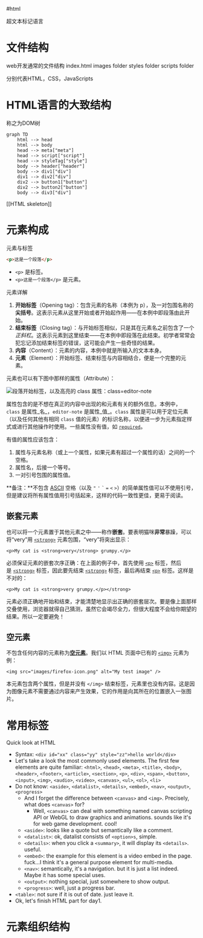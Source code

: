 #html 

超文本标记语言

# 文件结构

web开发通常的文件结构
index.html
images folder
styles folder
scripts folder

分别代表HTML，CSS，JavaScripts


# HTML语言的大致结构

称之为DOM树


```mermaid
graph TD
    html --> head
    html --> body
    head --> meta["meta"]
    head --> script["script"]
    head --> styleTag["style"]
    body --> header["header"]
    body --> div1["div"]
    div1 --> div2["div"]
    div2 --> button1["button"]
    div2 --> button2["button"]
    body --> div3["div"]
```
[[HTML skeleton]]
# 元素构成

元素与标签

```html
<p>这是一个段落</p>
```

- `<p>` 是标签。
- `<p>这是一个段落</p>` 是元素。


元素详解

1. **开始标签**（Opening tag）：包含元素的名称（本例为 p），及一对包围名称的**尖括号**。这表示元素从这里开始或者开始起作用——在本例中即段落由此开始。
2. **结束标签**（Closing tag）：与开始标签相似，只是其在元素名之前包含了一个*正斜杠*。这表示元素到这里结束——在本例中即段落在此结束。初学者常常会犯忘记添加结束标签的错误，这可能会产生一些奇怪的结果。
3. **内容**（Content）：元素的内容，本例中就是所输入的文本本身。
4. **元素**（Element）：开始标签、结束标签与内容相结合，便是一个完整的元素。

元素也可以有下图中那样的属性（Attribute）：

![段落开始标签，以及高亮的 class 属性：class=editor-note](https://developer.mozilla.org/zh-CN/docs/Learn/Getting_started_with_the_web/HTML_basics/grumpy-cat-attribute-small.png)

属性包含的是不想在真正的内容中出现的和元素有关的额外信息。本例中，`class` 是属性_名_，`editor-note` 是属性_值_。`class` 属性是可以用于定位元素（以及任何其他有相同 `class` 值的元素）的标识名称，以便进一步为元素指定样式或进行其他操作时使用。一些属性没有值，如 [`required`](https://developer.mozilla.org/zh-CN/docs/Web/HTML/Attributes/required)。

有值的属性应该包含：

1. 属性与元素名称（或上一个属性，如果元素有超过一个属性的话）之间的一个空格。
2. 属性名，后接一个等号。
3. 一对引号包围的属性值。

**备注：**不包含 [ASCII](https://developer.mozilla.org/zh-CN/docs/Glossary/ASCII) 空格（以及 `"` `'` `` ` `` `=` `<` `>`）的简单属性值可以不使用引号，但是建议将所有属性值用引号括起来，这样的代码一致性更佳，更易于阅读。

## 嵌套元素

也可以将一个元素置于其他元素之中——称作**嵌套**。要表明猫咪**非常**暴躁，可以将“very”用 [`<strong>`](https://developer.mozilla.org/zh-CN/docs/Web/HTML/Element/strong) 元素包围，“very”将突出显示：

```
<p>My cat is <strong>very</strong> grumpy.</p>
```

必须保证元素的嵌套次序正确：在上面的例子中，首先使用 [`<p>`](https://developer.mozilla.org/zh-CN/docs/Web/HTML/Element/p) 标签，然后是 [`<strong>`](https://developer.mozilla.org/zh-CN/docs/Web/HTML/Element/strong) 标签，因此要先结束 [`<strong>`](https://developer.mozilla.org/zh-CN/docs/Web/HTML/Element/strong) 标签，最后再结束 [`<p>`](https://developer.mozilla.org/zh-CN/docs/Web/HTML/Element/p) 标签。这样是不对的：

```
<p>My cat is <strong>very grumpy.</p></strong>
```

元素必须正确地开始和结束，才能清楚地显示出正确的嵌套层次。要是像上面那样交叠使用，浏览器就得自己猜测，虽然它会竭尽全力，但很大程度不会给你期望的结果。所以一定要避免！

## 空元素

不包含任何内容的元素称为[**空元素**](https://developer.mozilla.org/zh-CN/docs/Glossary/Void_element)。我们以 HTML 页面中已有的 [`<img>`](https://developer.mozilla.org/zh-CN/docs/Web/HTML/Element/img) 元素为例：

```
<img src="images/firefox-icon.png" alt="My test image" />
```

本元素包含两个属性，但是并没有 `</img>` 结束标签，元素里也没有内容。这是因为图像元素不需要通过内容来产生效果，它的作用是向其所在的位置嵌入一张图片。


# 常用标签

Quick look at HTML
- Syntax: `<div id="xx" class="yy" style="zz">hello world</div>`
- Let's take a look the most commonly used elements. The first few elements are quite familiar: `<html>`, `<head>`, `<meta>`, `<title>`, `<body>`, `<header>`, `<footer>`, `<article>`, `<section>`, `<p>`, `<div>`, `<span>`, `<button>`, `<input>`, `<img>`, `<audio>`, `<video>`, `<canvas>`, `<ul>`, `<ol>`, `<li>`
- Do not know: `<aside>`, `<datalist>`, `<details>`, `<embed>`, `<nav>`, `<output>`, `<progress>`
  - And I forget the difference between `<canvas>` and `<img>`. Precisely, what does `<canvas>` for?
    - Well, `<canvas>` can deal with something named canvas scripting API or WebGL to draw graphics and animations. sounds like it's for web game development. cool!
  - `<aside>`: looks like a quote but semantically like a comment.
  - `<datalist>`: ok, datalist consists of `<option>s`, simple.
  - `<details>`: when you click a `<summary>`, it will display its `<details>`. useful.
  - `<embed>`: the example for this element is a video embed in the page. fuck...I think it's a general purpose element for multi-media.
  - `<nav>`: semantically, it's a navigation. but it is just a list indeed. Maybe it has some special uses.
  - `<output>`: nothing special, just somewhere to show output.
  - `<progress>`: well, just a progress bar.
- `<table>`: not sure if it is out of date. just leave it.
- Ok, let's finish HTML part for day1.



# 元素组织结构


